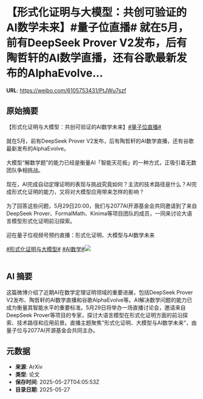 # 【形式化证明与大模型：共创可验证的AI数学未来】#量子位直播# 就在5月，前有DeepSeek Prover V2发布，后有陶哲轩的AI数学直播，还有谷歌最新发布的AlphaEvolve...

**URL**: https://weibo.com/6105753431/PtJWu7szf

## 原始摘要

【形式化证明与大模型：共创可验证的AI数学未来】<a href="https://m.weibo.cn/search?containerid=231522type%3D1%26t%3D10%26q%3D%23%E9%87%8F%E5%AD%90%E4%BD%8D%E7%9B%B4%E6%92%AD%23&amp;extparam=%23%E9%87%8F%E5%AD%90%E4%BD%8D%E7%9B%B4%E6%92%AD%23" data-hide=""><span class="surl-text">#量子位直播#</span></a> <br><br>就在5月，前有DeepSeek Prover V2发布，后有陶哲轩的AI数学直播，还有谷歌最新发布的AlphaEvolve。<br><br>大模型“解数学题”的能力已经是衡量AI「智能天花板」的一种方式，正吸引着无数团队争相挑战。<br><br>现在，AI完成自动定理证明的表现与挑战究竟如何？主流的技术路径是什么？AI完成形式化证明的能力，又将对大模型应用带来怎样的影响？<br><br>为了回答这些问题，5月29日20:00，我们与2077AI开源基金会共同邀请到了来自DeepSeek Prover、FormalMath、Kinima等项目团队的成员，一同来讨论大语言模型形式化证明前沿探索。<br><br>迎在量子位视频号预约直播：形式化证明、大模型与AI数学未来<br><br><a href="https://m.weibo.cn/search?containerid=231522type%3D1%26t%3D10%26q%3D%23%E5%BD%A2%E5%BC%8F%E5%8C%96%E8%AF%81%E6%98%8E%E4%B8%8E%E5%A4%A7%E6%A8%A1%E5%9E%8B%23&amp;extparam=%23%E5%BD%A2%E5%BC%8F%E5%8C%96%E8%AF%81%E6%98%8E%E4%B8%8E%E5%A4%A7%E6%A8%A1%E5%9E%8B%23" data-hide=""><span class="surl-text">#形式化证明与大模型#</span></a> <a href="https://m.weibo.cn/search?containerid=231522type%3D1%26t%3D10%26q%3D%23AI%E6%95%B0%E5%AD%A6%23&amp;extparam=%23AI%E6%95%B0%E5%AD%A6%23" data-hide=""><span class="surl-text">#AI数学#</span></a><img style="" src="https://tvax4.sinaimg.cn/large/006Fd7o3gy1i1twjojhoej30rc23hh9r.jpg" referrerpolicy="no-referrer"><br><br>

## AI 摘要

这篇微博介绍了近期AI在数学定理证明领域的重要进展，包括DeepSeek Prover V2发布、陶哲轩的AI数学直播和谷歌AlphaEvolve等。AI解决数学问题的能力已成为衡量其智能水平的重要标准。5月29日将举办一场直播讨论会，邀请来自DeepSeek Prover等项目的专家，探讨大语言模型在形式化证明方面的前沿探索、技术路径和应用前景。直播主题聚焦"形式化证明、大模型与AI数学未来"，由量子位与2077AI开源基金会共同主办。

## 元数据

- **来源**: ArXiv
- **类型**: 论文
- **保存时间**: 2025-05-27T04:05:53Z
- **目录日期**: 2025-05-27
